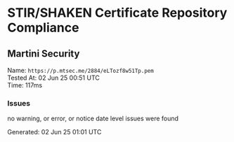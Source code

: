 # STIR/SHAKEN Certificate Repository Compliance

## Martini Security

Name: `https://p.mtsec.me/2884/eLTozf8w51Tp.pem`\
Tested At: 02 Jun 25 00:51 UTC\
Time: 117ms

### Issues

no warning, or error, or notice date level issues were found

Generated: 02 Jun 25 01:01 UTC